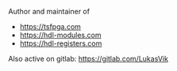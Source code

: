 Author and maintainer of

* https://tsfpga.com
* https://hdl-modules.com
* https://hdl-registers.com

Also active on gitlab: https://gitlab.com/LukasVik
